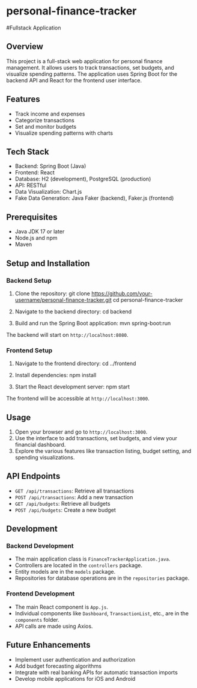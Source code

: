 # personal-finance-tracker
#Fullstack Application

## Overview
This project is a full-stack web application for personal finance management. It allows users to track transactions, set budgets, and visualize spending patterns. The application uses Spring Boot for the backend API and React for the frontend user interface.

## Features
- Track income and expenses
- Categorize transactions
- Set and monitor budgets
- Visualize spending patterns with charts

## Tech Stack
- Backend: Spring Boot (Java)
- Frontend: React
- Database: H2 (development), PostgreSQL (production)
- API: RESTful
- Data Visualization: Chart.js
- Fake Data Generation: Java Faker (backend), Faker.js (frontend)

## Prerequisites
- Java JDK 17 or later
- Node.js and npm
- Maven

## Setup and Installation

### Backend Setup
1. Clone the repository:
  git clone https://github.com/your-username/personal-finance-tracker.git
  cd personal-finance-tracker

2. Navigate to the backend directory:
  cd backend

3. Build and run the Spring Boot application:
  mvn spring-boot:run

The backend will start on `http://localhost:8080`.

### Frontend Setup
1. Navigate to the frontend directory:
  cd ../frontend

2. Install dependencies:
  npm install

3. Start the React development server:
  npm start

The frontend will be accessible at `http://localhost:3000`.

## Usage
1. Open your browser and go to `http://localhost:3000`.
2. Use the interface to add transactions, set budgets, and view your financial dashboard.
3. Explore the various features like transaction listing, budget setting, and spending visualizations.

## API Endpoints
- `GET /api/transactions`: Retrieve all transactions
- `POST /api/transactions`: Add a new transaction
- `GET /api/budgets`: Retrieve all budgets
- `POST /api/budgets`: Create a new budget

## Development

### Backend Development
- The main application class is `FinanceTrackerApplication.java`.
- Controllers are located in the `controllers` package.
- Entity models are in the `models` package.
- Repositories for database operations are in the `repositories` package.

### Frontend Development
- The main React component is `App.js`.
- Individual components like `Dashboard`, `TransactionList`, etc., are in the `components` folder.
- API calls are made using Axios.

## Future Enhancements
- Implement user authentication and authorization
- Add budget forecasting algorithms
- Integrate with real banking APIs for automatic transaction imports
- Develop mobile applications for iOS and Android
